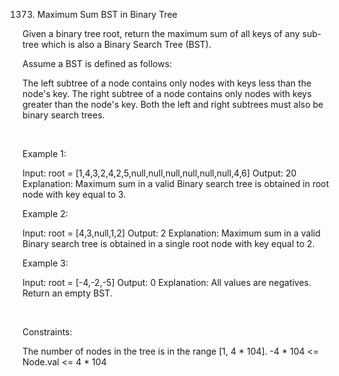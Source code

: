1373. Maximum Sum BST in Binary Tree

Given a binary tree root, return the maximum sum of all keys of any sub-tree which is also a Binary Search Tree (BST).

Assume a BST is defined as follows:

The left subtree of a node contains only nodes with keys less than the node's key.
The right subtree of a node contains only nodes with keys greater than the node's key.
Both the left and right subtrees must also be binary search trees.

 

Example 1:

Input: root = [1,4,3,2,4,2,5,null,null,null,null,null,null,4,6]
Output: 20
Explanation: Maximum sum in a valid Binary search tree is obtained in root node with key equal to 3.


Example 2:

Input: root = [4,3,null,1,2]
Output: 2
Explanation: Maximum sum in a valid Binary search tree is obtained in a single root node with key equal to 2.


Example 3:

Input: root = [-4,-2,-5]
Output: 0
Explanation: All values are negatives. Return an empty BST.


 

Constraints:

The number of nodes in the tree is in the range [1, 4 * 104].
-4 * 104 <= Node.val <= 4 * 104